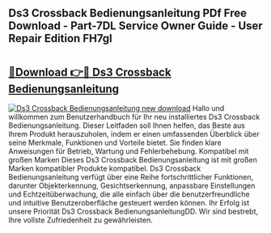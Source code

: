 ## Ds3 Crossback Bedienungsanleitung PDf Free Download - Part-7DL Service Owner Guide - User Repair Edition FH7gl

# <h2><a href="http://df3z84.blite.top/?on=Ds3+Crossback+Bedienungsanleitung">🔗Download 👉🔴 Ds3 Crossback Bedienungsanleitung</a></h2>

[![Ds3 Crossback Bedienungsanleitung new download](https://i.imgur.com/lujVjoI.png)](http://df3z84.blite.top/?on=Ds3+Crossback+Bedienungsanleitung)
Hallo und willkommen zum Benutzerhandbuch für Ihr neu installiertes Ds3 Crossback Bedienungsanleitung. Dieser Leitfaden soll Ihnen helfen, das Beste aus Ihrem Produkt herauszuholen, indem er einen umfassenden Überblick über seine Merkmale, Funktionen und Vorteile bietet. Sie finden klare Anweisungen für Betrieb, Wartung und Fehlerbehebung. Kompatibel mit großen Marken Dieses Ds3 Crossback Bedienungsanleitung ist mit großen Marken kompatibler Produkte kompatibel. Ds3 Crossback Bedienungsanleitung verfügt über eine Reihe fortschrittlicher Funktionen, darunter Objekterkennung, Gesichtserkennung, anpassbare Einstellungen und Echtzeitüberwachung, die alle einfach über die benutzerfreundliche und intuitive Benutzeroberfläche gesteuert werden können. Ihr Erfolg ist unsere Priorität Ds3 Crossback BedienungsanleitungDD. Wir sind bestrebt, Ihre vollste Zufriedenheit zu gewährleisten.
